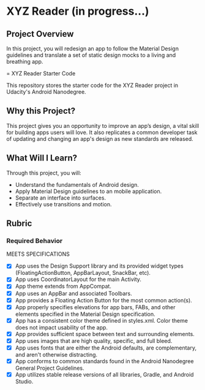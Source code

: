 # XYZ Reader (in progress...)

## Project Overview

In this project, you will redesign an app to follow the Material Design guidelines and translate 
a set of static design mocks to a living and breathing app.

= XYZ Reader Starter Code

This repository stores the starter code for the XYZ Reader project in 
Udacity's Android Nanodegree.


## Why this Project?
This project gives you an opportunity to improve an app’s design, a vital skill for building apps 
users will love. It also replicates a common developer task of updating and changing an app's 
design as new standards are released.

## What Will I Learn?
Through this project, you will:

* Understand the fundamentals of Android design.
* Apply Material Design guidelines to an mobile application.
* Separate an interface into surfaces.
* Effectively use transitions and motion.

## Rubric 

### Required Behavior

MEETS SPECIFICATIONS

- [x] App uses the Design Support library and its provided widget types (FloatingActionButton, AppBarLayout, SnackBar, etc).
- [x] App uses CoordinatorLayout for the main Activity.
- [x] App theme extends from AppCompat.
- [x] App uses an AppBar and associated Toolbars.
- [x] App provides a Floating Action Button for the most common action(s).
- [x] App properly specifies elevations for app bars, FABs, and other elements specified in the Material Design specification.
- [x] App has a consistent color theme defined in styles.xml. Color theme does not impact usability of the app.
- [x] App provides sufficient space between text and surrounding elements.
- [x] App uses images that are high quality, specific, and full bleed.
- [x] App uses fonts that are either the Android defaults, are complementary, and aren't otherwise distracting.
- [x] App conforms to common standards found in the Android Nanodegree General Project Guidelines.
- [x] App utilizes stable release versions of all libraries, Gradle, and Android Studio.
